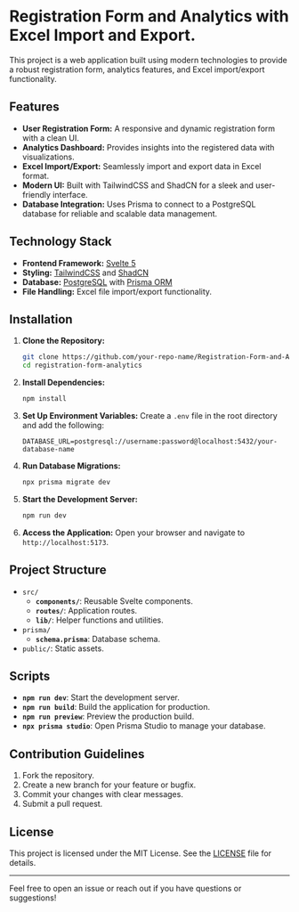 # Registration Form and Analytics with Excel Import and Export.

This project is a web application built using modern technologies to provide a robust registration form, analytics features, and Excel import/export functionality.

## Features

- **User Registration Form:** A responsive and dynamic registration form with a clean UI.
- **Analytics Dashboard:** Provides insights into the registered data with visualizations.
- **Excel Import/Export:** Seamlessly import and export data in Excel format.
- **Modern UI:** Built with TailwindCSS and ShadCN for a sleek and user-friendly interface.
- **Database Integration:** Uses Prisma to connect to a PostgreSQL database for reliable and scalable data management.

## Technology Stack

- **Frontend Framework:** [Svelte 5](https://svelte.dev/)
- **Styling:** [TailwindCSS](https://tailwindcss.com/) and [ShadCN](https://shadcn.dev/)
- **Database:** [PostgreSQL](https://www.postgresql.org/) with [Prisma ORM](https://www.prisma.io/)
- **File Handling:** Excel file import/export functionality.

## Installation

1. **Clone the Repository:**

   ```bash
   git clone https://github.com/your-repo-name/Registration-Form-and-Analytics-with-Excel-Import.git
   cd registration-form-analytics
   ```

2. **Install Dependencies:**

   ```bash
   npm install
   ```

3. **Set Up Environment Variables:**
   Create a `.env` file in the root directory and add the following:

   ```env
   DATABASE_URL=postgresql://username:password@localhost:5432/your-database-name
   ```

4. **Run Database Migrations:**

   ```bash
   npx prisma migrate dev
   ```

5. **Start the Development Server:**

   ```bash
   npm run dev
   ```

6. **Access the Application:**
   Open your browser and navigate to `http://localhost:5173`.

## Project Structure

- `src/`
  - **`components/`**: Reusable Svelte components.
  - **`routes/`**: Application routes.
  - **`lib/`**: Helper functions and utilities.
- `prisma/`
  - **`schema.prisma`**: Database schema.
- `public/`: Static assets.

## Scripts

- **`npm run dev`**: Start the development server.
- **`npm run build`**: Build the application for production.
- **`npm run preview`**: Preview the production build.
- **`npx prisma studio`**: Open Prisma Studio to manage your database.

## Contribution Guidelines

1. Fork the repository.
2. Create a new branch for your feature or bugfix.
3. Commit your changes with clear messages.
4. Submit a pull request.

## License

This project is licensed under the MIT License. See the [LICENSE](LICENSE) file for details.

---

Feel free to open an issue or reach out if you have questions or suggestions!
